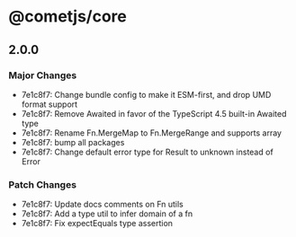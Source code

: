 # @cometjs/core

## 2.0.0

### Major Changes

- 7e1c8f7: Change bundle config to make it ESM-first, and drop UMD format support
- 7e1c8f7: Remove Awaited<Promise> in favor of the TypeScript 4.5 built-in Awaited<T> type
- 7e1c8f7: Rename Fn.MergeMap to Fn.MergeRange and supports array
- 7e1c8f7: bump all packages
- 7e1c8f7: Change default error type for Result to unknown instead of Error

### Patch Changes

- 7e1c8f7: Update docs comments on Fn utils
- 7e1c8f7: Add a type util to infer domain of a fn
- 7e1c8f7: Fix expectEquals type assertion

